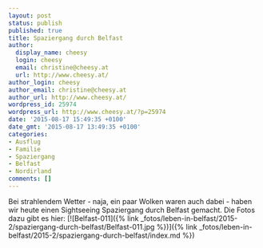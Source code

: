 ```yaml
---
layout: post
status: publish
published: true
title: Spaziergang durch Belfast
author:
  display_name: cheesy
  login: cheesy
  email: christine@cheesy.at
  url: http://www.cheesy.at/
author_login: cheesy
author_email: christine@cheesy.at
author_url: http://www.cheesy.at/
wordpress_id: 25974
wordpress_url: http://www.cheesy.at/?p=25974
date: '2015-08-17 15:49:35 +0100'
date_gmt: '2015-08-17 13:49:35 +0100'
categories:
- Ausflug
- Familie
- Spaziergang
- Belfast
- Nordirland
comments: []
---
```

Bei strahlendem Wetter - naja, ein paar Wolken waren auch dabei - haben wir heute einen Sightseeing Spaziergang durch Belfast gemacht.
Die Fotos dazu gibt es hier:
[![Belfast-011]({% link _fotos/leben-in-belfast/2015-2/spaziergang-durch-belfast/Belfast-011.jpg %})]({% link _fotos/leben-in-belfast/2015-2/spaziergang-durch-belfast/index.md %})
